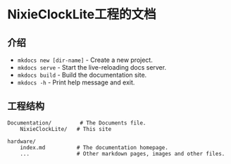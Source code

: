 # NixieClockLite工程的文档

## 介绍

* `mkdocs new [dir-name]` - Create a new project.
* `mkdocs serve` - Start the live-reloading docs server.
* `mkdocs build` - Build the documentation site.
* `mkdocs -h` - Print help message and exit.

## 工程结构

    Documentation/         # The Documents file.
        NixieClockLite/   # This site
        
    hardware/
        index.md          # The documentation homepage.
        ...               # Other markdown pages, images and other files.

